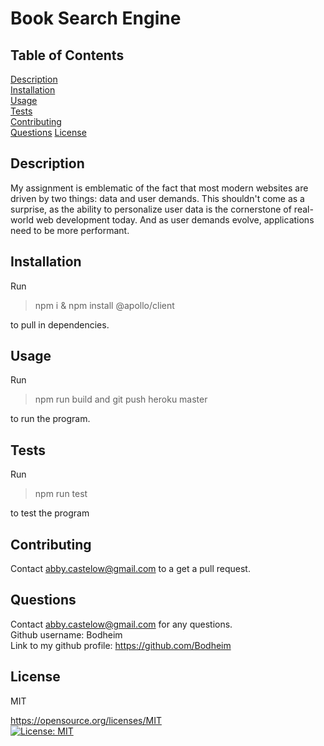 # Book Search Engine
  
  ## Table of Contents
  [Description](#description)  
  [Installation](#installation)  
  [Usage](#usage)  
  [Tests](#tests)  
  [Contributing](#contributing)  
  [Questions](#questions)
  [License](#license)

  ## Description
  My assignment is emblematic of the fact that most modern websites are driven by two things: data and user demands. This shouldn't come as a surprise, as the ability to personalize user data is the cornerstone of real-world web development today. And as user demands evolve, applications need to be more performant.

  ## Installation
  Run
  > npm i & npm install @apollo/client
  
  to pull in dependencies.

  ## Usage
  Run
  > npm run build and git push heroku master

  to run the program.

  ## Tests
  Run
  > npm run test
  
  to test the program
  
  ## Contributing
  Contact abby.castelow@gmail.com to a get a pull request.

  ## Questions
  Contact abby.castelow@gmail.com for any questions.  
  Github username: Bodheim  
  Link to my github profile: https://github.com/Bodheim
  
  ## License
    
  MIT 
    
  https://opensource.org/licenses/MIT  
  [![License: MIT](https://img.shields.io/badge/License-MIT-yellow.svg)](https://opensource.org/licenses/MIT)
  